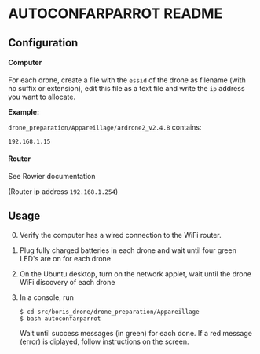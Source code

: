 # AUTOCONFARPARROT README

## Configuration

#### Computer

For each drone, create a file with the `essid` of the drone as filename (with no suffix or extension), edit this file as a text file and write the `ip` address you want to allocate.

**Example:**

`drone_preparation/Appareillage/ardrone2_v2.4.8` contains:
```
192.168.1.15

```

#### Router

See Rowier documentation

(Router ip address `192.168.1.254`)

## Usage

0. Verify the computer has a wired connection to the WiFi router.
1.  Plug fully charged batteries in each drone and wait until four green LED's are on for each drone
2.	On the Ubuntu desktop, turn on the network applet, wait until the drone WiFi discovery of each drone
3.	In a console, run

    ```
    $ cd src/boris_drone/drone_preparation/Appareillage
    $ bash autoconfarparrot
    ```

    Wait until success messages (in green) for each done.
    If a red message (error) is diplayed, follow instructions on the screen.
